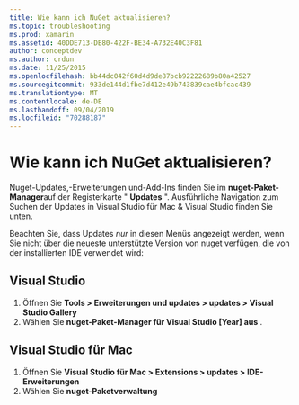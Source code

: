 ```yaml
---
title: Wie kann ich NuGet aktualisieren?
ms.topic: troubleshooting
ms.prod: xamarin
ms.assetid: 40DDE713-DE80-422F-BE34-A732E40C3F81
author: conceptdev
ms.author: crdun
ms.date: 11/25/2015
ms.openlocfilehash: bb44dc042f60d4d9de87bcb92222689b80a42527
ms.sourcegitcommit: 933de144d1fbe7d412e49b743839cae4bfcac439
ms.translationtype: MT
ms.contentlocale: de-DE
ms.lasthandoff: 09/04/2019
ms.locfileid: "70288187"
---
```

# <a name="how-can-i-update-nuget"></a>Wie kann ich NuGet aktualisieren?

Nuget-Updates,-Erweiterungen und-Add-Ins finden Sie im **nuget-Paket-Manager**auf der Registerkarte " **Updates** ". Ausführliche Navigation zum Suchen der Updates in Visual Studio für Mac & Visual Studio finden Sie unten. 

Beachten Sie, dass Updates *nur* in diesen Menüs angezeigt werden, wenn Sie nicht über die neueste unterstützte Version von nuget verfügen, die von der installierten IDE verwendet wird:

## <a name="visual-studio"></a>Visual Studio
1. Öffnen Sie **Tools > Erweiterungen und updates > updates > Visual Studio Gallery**
2. Wählen Sie **nuget-Paket-Manager für Visual Studio [Year] aus** .

## <a name="visual-studio-for-mac"></a>Visual Studio für Mac

1. Öffnen Sie **Visual Studio für Mac > Extensions > updates > IDE-Erweiterungen**
2. Wählen Sie **nuget-Paketverwaltung**

